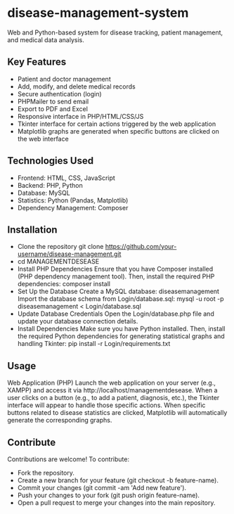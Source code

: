 # disease-management-system
Web and Python-based system for disease tracking, patient management, and medical data analysis.

## Key Features
* Patient and doctor management
* Add, modify, and delete medical records
* Secure authentication (login)
* PHPMailer to send email
* Export to PDF and Excel
* Responsive interface in PHP/HTML/CSS/JS
* Tkinter interface for certain actions triggered by the web application
* Matplotlib graphs are generated when specific buttons are clicked on the web interface

## Technologies Used
* Frontend: HTML, CSS, JavaScript
* Backend: PHP, Python
* Database: MySQL
* Statistics: Python (Pandas, Matplotlib)
* Dependency Management: Composer

## Installation
* Clone the repository
git clone https://github.com/your-username/disease-management.git
* cd MANAGEMENTDESEASE
* Install PHP Dependencies
Ensure that you have Composer installed (PHP dependency management tool). Then, install the required PHP dependencies: composer install
* Set Up the Database
Create a MySQL database: diseasemanagement
Import the database schema from Login/database.sql:
mysql -u root -p diseasemanagement < Login/database.sql
* Update Database Credentials
Open the Login/database.php file and update your database connection details.
* Install  Dependencies
Make sure you have Python installed. Then, install the required Python dependencies for generating statistical graphs and handling Tkinter:
pip install -r Login/requirements.txt

## Usage
Web Application (PHP)
Launch the web application on your server (e.g., XAMPP) and access it via http://localhost/managementdesease.
When a user clicks on a button (e.g., to add a patient, diagnosis, etc.), the Tkinter interface will appear to handle those specific actions.
When specific buttons related to disease statistics are clicked, Matplotlib will automatically generate the corresponding graphs.

## Contribute
Contributions are welcome! To contribute:

* Fork the repository.
* Create a new branch for your feature (git checkout -b feature-name).
* Commit your changes (git commit -am 'Add new feature').
* Push your changes to your fork (git push origin feature-name).
* Open a pull request to merge your changes into the main repository.







